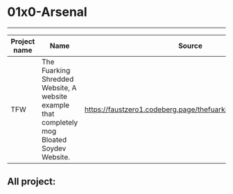 # 01x0-Arsenal
--------------

| Project name | Name                     	 	                                                                | Source                                                          |
| ------------ | -------------------------------------------------------------------------------------------- | --------------------------------------------------------------- |
| TFW          | The Fuarking Shredded Website, A website example that completely mog Bloated Soydev Website. | <https://faustzero1.codeberg.page/thefuarkingshredded.website/> |

## All project:
